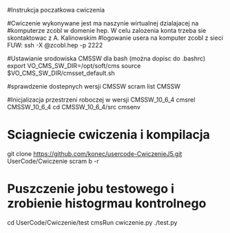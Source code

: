 #Instrukcja poczatkowa cwiczenia

#Cwiczenie wykonywane jest ma naszynie wirtualnej dzialajacej na 
#komputerze zcobl w domenie hep. W celu zalozenia konta trzeba sie skontaktowac z A. Kalinowskim
#logowanie usera <userid> na komputer zcobl z sieci FUW:
ssh -X <userid>@zcobl.hep -p 2222

#Ustawianie srodowiska CMSSW dla bash (można dopisc do .bashrc)
export VO_CMS_SW_DIR=/opt/soft/cms
source $VO_CMS_SW_DIR/cmsset_default.sh

#sprawdzenie dostepnych wersji CMSSW
scram list CMSSW

#Inicjalizacja przestrzeni roboczej w wersji CMSSW_10_6_4
cmsrel CMSSW_10_6_4
cd CMSSW_10_6_4/src
cmsenv

# Sciagniecie cwiczenia i kompilacja
git clone https://github.com/konec/usercode-CwiczenieJ5.git UserCode/Cwiczenie
scram b -r

# Puszczenie jobu testowego i zrobienie histogrmau kontrolnego
cd UserCode/Cwiczenie/test
cmsRun cwiczenie.py
./test.py
